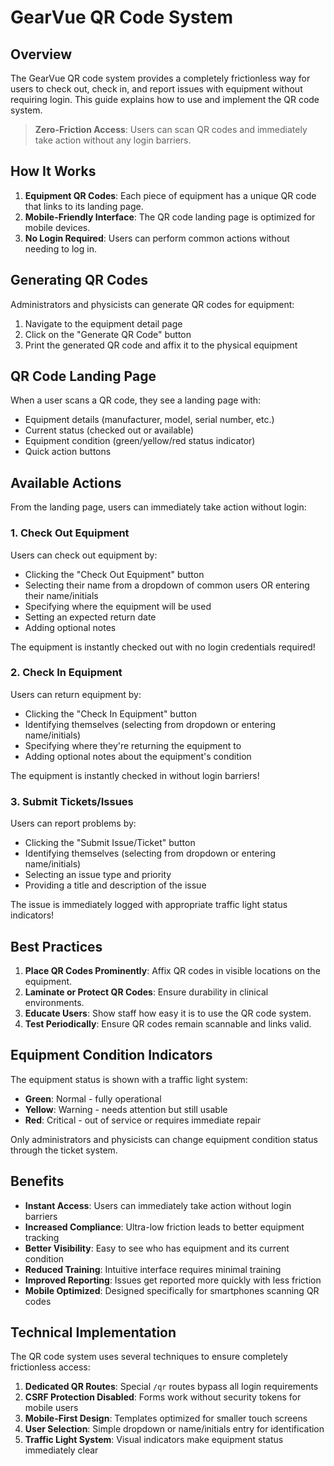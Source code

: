 # GearVue QR Code System

## Overview

The GearVue QR code system provides a completely frictionless way for users to check out, check in, and report issues with equipment without requiring login. This guide explains how to use and implement the QR code system.

> **Zero-Friction Access**: Users can scan QR codes and immediately take action without any login barriers.

## How It Works

1. **Equipment QR Codes**: Each piece of equipment has a unique QR code that links to its landing page.
2. **Mobile-Friendly Interface**: The QR code landing page is optimized for mobile devices.
3. **No Login Required**: Users can perform common actions without needing to log in.

## Generating QR Codes

Administrators and physicists can generate QR codes for equipment:

1. Navigate to the equipment detail page
2. Click on the "Generate QR Code" button
3. Print the generated QR code and affix it to the physical equipment

## QR Code Landing Page

When a user scans a QR code, they see a landing page with:

- Equipment details (manufacturer, model, serial number, etc.)
- Current status (checked out or available)
- Equipment condition (green/yellow/red status indicator)
- Quick action buttons

## Available Actions

From the landing page, users can immediately take action without login:

### 1. Check Out Equipment

Users can check out equipment by:
- Clicking the "Check Out Equipment" button
- Selecting their name from a dropdown of common users OR entering their name/initials
- Specifying where the equipment will be used
- Setting an expected return date
- Adding optional notes

The equipment is instantly checked out with no login credentials required!

### 2. Check In Equipment

Users can return equipment by:
- Clicking the "Check In Equipment" button
- Identifying themselves (selecting from dropdown or entering name/initials)
- Specifying where they're returning the equipment to
- Adding optional notes about the equipment's condition

The equipment is instantly checked in without login barriers!

### 3. Submit Tickets/Issues

Users can report problems by:
- Clicking the "Submit Issue/Ticket" button
- Identifying themselves (selecting from dropdown or entering name/initials)
- Selecting an issue type and priority
- Providing a title and description of the issue

The issue is immediately logged with appropriate traffic light status indicators!

## Best Practices

1. **Place QR Codes Prominently**: Affix QR codes in visible locations on the equipment.
2. **Laminate or Protect QR Codes**: Ensure durability in clinical environments.
3. **Educate Users**: Show staff how easy it is to use the QR code system.
4. **Test Periodically**: Ensure QR codes remain scannable and links valid.

## Equipment Condition Indicators

The equipment status is shown with a traffic light system:

- **Green**: Normal - fully operational
- **Yellow**: Warning - needs attention but still usable
- **Red**: Critical - out of service or requires immediate repair

Only administrators and physicists can change equipment condition status through the ticket system.

## Benefits

- **Instant Access**: Users can immediately take action without login barriers
- **Increased Compliance**: Ultra-low friction leads to better equipment tracking
- **Better Visibility**: Easy to see who has equipment and its current condition
- **Reduced Training**: Intuitive interface requires minimal training
- **Improved Reporting**: Issues get reported more quickly with less friction
- **Mobile Optimized**: Designed specifically for smartphones scanning QR codes

## Technical Implementation

The QR code system uses several techniques to ensure completely frictionless access:

1. **Dedicated QR Routes**: Special `/qr` routes bypass all login requirements
2. **CSRF Protection Disabled**: Forms work without security tokens for mobile users
3. **Mobile-First Design**: Templates optimized for smaller touch screens
4. **User Selection**: Simple dropdown or name/initials entry for identification
5. **Traffic Light System**: Visual indicators make equipment status immediately clear